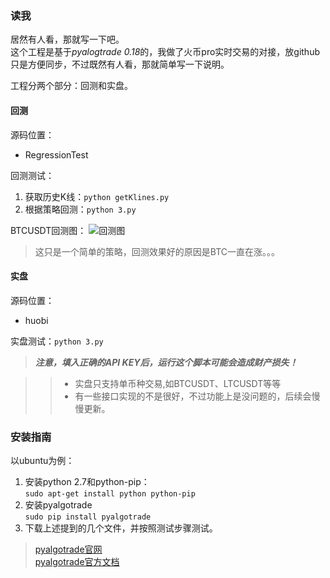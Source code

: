 ### 读我

居然有人看，那就写一下吧。  
这个工程是基于*pyalogtrade 0.18*的，我做了火币pro实时交易的对接，放github只是方便同步，不过既然有人看，那就简单写一下说明。

工程分两个部分：回测和实盘。

#### 回测
源码位置：

- RegressionTest

回测测试：

1. 获取历史K线：`python getKlines.py`
2. 根据策略回测：`python 3.py`

BTCUSDT回测图：
![回测图][examplePng]
> 这只是一个简单的策略，回测效果好的原因是BTC一直在涨。。。

#### 实盘
源码位置：

- huobi

实盘测试：`python 3.py`

> ***注意，填入正确的API KEY后，运行这个脚本可能会造成财产损失！***

>> - 实盘只支持单币种交易,如BTCUSDT、LTCUSDT等等
>> - 有一些接口实现的不是很好，不过功能上是没问题的，后续会慢慢更新。

### 安装指南

以ubuntu为例：

1. 安装python 2.7和python-pip：  
`sudo apt-get install python python-pip`
2. 安装pyalgotrade  
`sudo pip install pyalgotrade`
3. 下载上述提到的几个文件，并按照测试步骤测试。

> [pyalgotrade官网][pat_official]  
> [pyalgotrade官方文档][pat_official_doc]

[pat_official]: http://gbeced.github.io/pyalgotrade
[pat_official_doc]: http://gbeced.github.io/pyalgotrade/docs/v0.18/html
[examplePng]: /example.png






